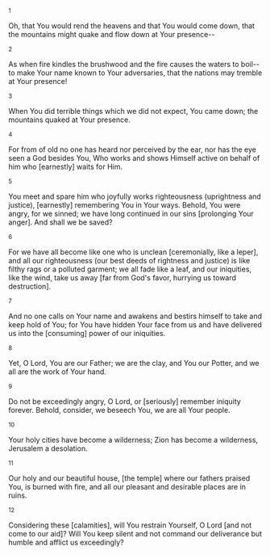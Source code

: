 <sup>1</sup> 

Oh, that You would rend the heavens and that You would come down, that the mountains might quake and flow down at Your presence-- 

<sup>2</sup> 

As when fire kindles the brushwood and the fire causes the waters to boil--to make Your name known to Your adversaries, that the nations may tremble at Your presence! 

<sup>3</sup> 

When You did terrible things which we did not expect, You came down; the mountains quaked at Your presence. 

<sup>4</sup> 

For from of old no one has heard nor perceived by the ear, nor has the eye seen a God besides You, Who works and shows Himself active on behalf of him who [earnestly] waits for Him. 

<sup>5</sup> 

You meet and spare him who joyfully works righteousness (uprightness and justice), [earnestly] remembering You in Your ways. Behold, You were angry, for we sinned; we have long continued in our sins [prolonging Your anger]. And shall we be saved? 

<sup>6</sup> 

For we have all become like one who is unclean [ceremonially, like a leper], and all our righteousness (our best deeds of rightness and justice) is like filthy rags or a polluted garment; we all fade like a leaf, and our iniquities, like the wind, take us away [far from God's favor, hurrying us toward destruction]. 

<sup>7</sup> 

And no one calls on Your name and awakens and bestirs himself to take and keep hold of You; for You have hidden Your face from us and have delivered us into the [consuming] power of our iniquities. 

<sup>8</sup> 

Yet, O Lord, You are our Father; we are the clay, and You our Potter, and we all are the work of Your hand. 

<sup>9</sup> 

Do not be exceedingly angry, O Lord, or [seriously] remember iniquity forever. Behold, consider, we beseech You, we are all Your people. 

<sup>10</sup> 

Your holy cities have become a wilderness; Zion has become a wilderness, Jerusalem a desolation. 

<sup>11</sup> 

Our holy and our beautiful house, [the temple] where our fathers praised You, is burned with fire, and all our pleasant and desirable places are in ruins. 

<sup>12</sup> 

Considering these [calamities], will You restrain Yourself, O Lord [and not come to our aid]? Will You keep silent and not command our deliverance but humble and afflict us exceedingly?